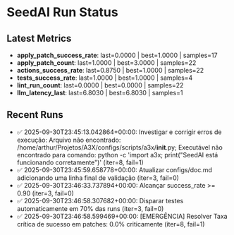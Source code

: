 # SeedAI Run Status

## Latest Metrics
- **apply_patch_success_rate**: last=0.0000 | best=1.0000 | samples=17
- **apply_patch_count**: last=1.0000 | best=3.0000 | samples=22
- **actions_success_rate**: last=0.8750 | best=1.0000 | samples=22
- **tests_success_rate**: last=1.0000 | best=1.0000 | samples=4
- **lint_run_count**: last=0.0000 | best=0.0000 | samples=22
- **llm_latency_last**: last=6.8030 | best=6.8030 | samples=1

## Recent Runs
- ✅ 2025-09-30T23:45:13.042864+00:00: Investigar e corrigir erros de execução: Arquivo não encontrado: /home/arthur/Projetos/A3X/configs/scripts/a3x/__init__.py; Executável não encontrado para comando: python -c 'import a3x; print("SeedAI está funcionando corretamente")' (iter=8, fail=1)
- ✅ 2025-09-30T23:45:59.658778+00:00: Atualizar configs/doc.md adicionando uma linha final de validação (iter=3, fail=0)
- ✅ 2025-09-30T23:46:33.737894+00:00: Alcançar success_rate >= 0.90 (iter=3, fail=0)
- ✅ 2025-09-30T23:46:58.307682+00:00: Disparar testes automaticamente em 70% das runs (iter=3, fail=0)
- ✅ 2025-09-30T23:46:58.599469+00:00: [EMERGÊNCIA] Resolver Taxa crítica de sucesso em patches: 0.0% criticamente (iter=8, fail=1)